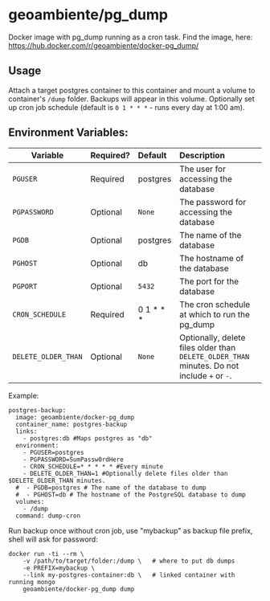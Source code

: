 geoambiente/pg_dump
================

Docker image with pg_dump running as a cron task. Find the image, here: https://hub.docker.com/r/geoambiente/docker-pg_dump/

## Usage

Attach a target postgres container to this container and mount a volume to container's `/dump` folder. Backups will appear in this volume. Optionally set up cron job schedule (default is `0 1 * * *` - runs every day at 1:00 am).

## Environment Variables:
| Variable | Required? | Default | Description |
| -------- |:--------- |:------- |:----------- |
| `PGUSER` | Required | postgres | The user for accessing the database |
| `PGPASSWORD` | Optional | `None` | The password for accessing the database |
| `PGDB` | Optional | postgres | The name of the database |
| `PGHOST` | Optional | db | The hostname of the database |
| `PGPORT` | Optional | `5432` | The port for the database |
| `CRON_SCHEDULE` | Required | 0 1 * * * | The cron schedule at which to run the pg_dump |
| `DELETE_OLDER_THAN` | Optional | `None` | Optionally, delete files older than `DELETE_OLDER_THAN` minutes. Do not include `+` or `-`. |

Example:
```
postgres-backup:
  image: geoambiente/docker-pg_dump
  container_name: postgres-backup
  links:
    - postgres:db #Maps postgres as "db"
  environment:
    - PGUSER=postgres
    - PGPASSWORD=SumPassw0rdHere
    - CRON_SCHEDULE=* * * * * #Every minute
    - DELETE_OLDER_THAN=1 #Optionally delete files older than $DELETE_OLDER_THAN minutes.
  #  - PGDB=postgres # The name of the database to dump
  #  - PGHOST=db # The hostname of the PostgreSQL database to dump
  volumes:
    - /dump
  command: dump-cron
```

Run backup once without cron job, use "mybackup" as backup file prefix, shell will ask for password:

    docker run -ti --rm \
        -v /path/to/target/folder:/dump \   # where to put db dumps
        -e PREFIX=mybackup \
        --link my-postgres-container:db \   # linked container with running mongo
        geoambiente/docker-pg_dump dump
